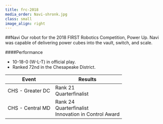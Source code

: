 ```yaml
---
title: frc-2018
media_order: Navi-shronk.jpg
class: small
image_align: right
---
```


##Navi
Our robot for the 2018 FIRST Robotics Competition, Power Up. Navi was capable of delivering power cubes into the vault, switch, and scale.

####Performance
* 10-18-0 (W-L-T) in official play.
* Ranked 72nd in the Chesapeake District.

<html>
<table class="table table-striped table-hover">
  <thead> 
    <tr>
        <th>Event</th>
        <th>Results</th>
      </tr>
    </thead>
  <tbody>
     <tr>
        <td> CHS - Greater DC</td>
        <td> Rank 21 <br/> Quarterfinalist <br/></td>
      </tr>
     <tr>
        <td> CHS - Central MD</td>
        <td> Rank 24 <br/> Quarterfinalist <br/> Innovation in Control Award</td>
      </tr>
    <tr>
  </tbody>
</table>
</html>